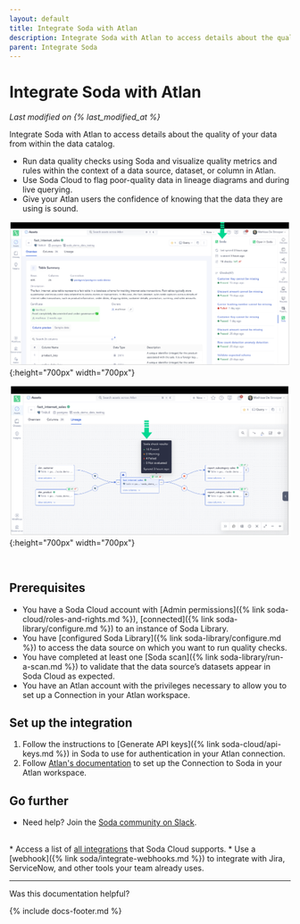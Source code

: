 ```yaml
---
layout: default
title: Integrate Soda with Atlan
description: Integrate Soda with Atlan to access details about the quality of your data from right within your data catalog.
parent: Integrate Soda
---
```


# Integrate Soda with Atlan
*Last modified on {% last_modified_at %}*

Integrate Soda with Atlan to access details about the quality of your data from within the data catalog.

* Run data quality checks using Soda and visualize quality metrics and rules within the context of a data source, dataset, or column in Atlan.
* Use Soda Cloud to flag poor-quality data in lineage diagrams and during live querying.
* Give your Atlan users the confidence of knowing that the data they are using is sound.

![atlan1](/assets/images/atlan1.png){:height="700px" width="700px"} 

![atlan2](/assets/images/atlan2.png){:height="700px" width="700px"} 

<br />

## Prerequisites

* You have a Soda Cloud account with [Admin permissions]({% link soda-cloud/roles-and-rights.md %}), [connected]({% link soda-library/configure.md %}) to an instance of Soda Library.
* You have [configured Soda Library]({% link soda-library/configure.md %}) to access the data source on which you want to run quality checks.
* You have completed at least one [Soda scan]({% link soda-library/run-a-scan.md %}) to validate that the data source’s datasets appear in Soda Cloud as expected.
* You have an Atlan account with the privileges necessary to allow you to set up a Connection in your Atlan workspace.


## Set up the integration

1. Follow the instructions to [Generate API keys]({% link soda-cloud/api-keys.md %}) in Soda to use for authentication in your Atlan connection.
2. Follow <a href="https://ask.atlan.com/hc/en-us/articles/7524581020175-How-to-crawl-Soda#select-the-source-0-0" target="_blank">Atlan's documentation</a> to set up the Connection to Soda in your Atlan workspace.




## Go further

* Need help? Join the <a href="https://community.soda.io/slack" target="_blank"> Soda community on Slack</a>.
<br />
* Access a list of <a href="https://www.soda.io/integrations" target="_blank">all integrations</a> that Soda Cloud supports.
* Use a [webhook]({% link soda/integrate-webhooks.md %}) to integrate with Jira, ServiceNow, and other tools your team already uses.

---

Was this documentation helpful?

<!-- LikeBtn.com BEGIN -->
<span class="likebtn-wrapper" data-theme="tick" data-i18n_like="Yes" data-ef_voting="grow" data-show_dislike_label="true" data-counter_zero_show="true" data-i18n_dislike="No"></span>
<script>(function(d,e,s){if(d.getElementById("likebtn_wjs"))return;a=d.createElement(e);m=d.getElementsByTagName(e)[0];a.async=1;a.id="likebtn_wjs";a.src=s;m.parentNode.insertBefore(a, m)})(document,"script","//w.likebtn.com/js/w/widget.js");</script>
<!-- LikeBtn.com END -->

{% include docs-footer.md %}